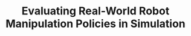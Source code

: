 ---
layout: post
title:  "Evaluating Real-World Robot Manipulation Policies in Simulation"
image: /images/simpler.png
categories: research
authors: "<strong>Xuanlin Li*</strong>, Kyle Hsu*, Jiayuan Gu*, Oier Mees, Karl Pertsch, Homer Rich Walke, Chuyuan Fu, Ishikaa Lunawat, Isabel Sieh, Sean Kirmani, Sergey Levine, Jiajun Wu, Chelsea Finn, Hao Su^, Quan Vuong^, Ted Xiao^"
venue: Preprint
paper: todo
website: https://simpler-env.github.io/
code: https://github.com/simpler-env/SimplerEnv
---